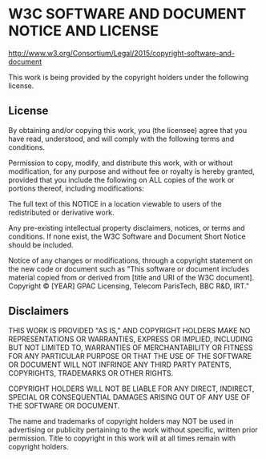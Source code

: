 # W3C SOFTWARE AND DOCUMENT NOTICE AND LICENSE

http://www.w3.org/Consortium/Legal/2015/copyright-software-and-document

This work is being provided by the copyright holders under the following license.

License
-------

By obtaining and/or copying this work, you (the licensee) agree that you have read, understood, and will comply with the following terms and conditions.

Permission to copy, modify, and distribute this work, with or without modification, for any purpose and without fee or royalty is hereby granted, provided that you include the following on ALL copies of the work or portions thereof, including modifications:

The full text of this NOTICE in a location viewable to users of the redistributed or derivative work.

Any pre-existing intellectual property disclaimers, notices, or terms and conditions. If none exist, the W3C Software and Document Short Notice should be included.

Notice of any changes or modifications, through a copyright statement on the new code or document such as "This software or document includes material copied from or derived from [title and URI of the W3C document]. Copyright © [YEAR] GPAC Licensing, Telecom ParisTech, BBC R&D, IRT."

Disclaimers
-----------

THIS WORK IS PROVIDED "AS IS," AND COPYRIGHT HOLDERS MAKE NO REPRESENTATIONS OR WARRANTIES, EXPRESS OR IMPLIED, INCLUDING BUT NOT LIMITED TO, WARRANTIES OF MERCHANTABILITY OR FITNESS FOR ANY PARTICULAR PURPOSE OR THAT THE USE OF THE SOFTWARE OR DOCUMENT WILL NOT INFRINGE ANY THIRD PARTY PATENTS, COPYRIGHTS, TRADEMARKS OR OTHER RIGHTS.

COPYRIGHT HOLDERS WILL NOT BE LIABLE FOR ANY DIRECT, INDIRECT, SPECIAL OR CONSEQUENTIAL DAMAGES ARISING OUT OF ANY USE OF THE SOFTWARE OR DOCUMENT.

The name and trademarks of copyright holders may NOT be used in advertising or publicity pertaining to the work without specific, written prior permission. Title to copyright in this work will at all times remain with copyright holders.

